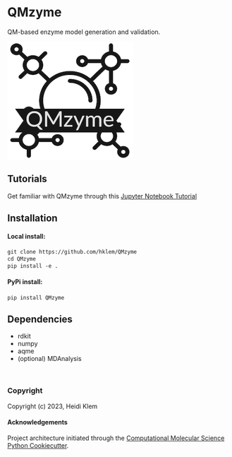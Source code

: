 QMzyme
==============================
QM-based enzyme model generation and validation.

[//]: # (Badges)
<!--- [![GitHub Actions Build Status](https://github.com/hklem/QMzyme/workflows/CI/badge.svg)](https://github.com/hklem/QMzyme/actions?query=workflow%3ACI) 
[![codecov](https://codecov.io/gh/hklem/QMzyme/branch/main/graph/badge.svg)](https://codecov.io/gh/hklem/QMzyme/branch/main)

<img src="docs/_static/logo.png" alt="alt text" width="200" /> --->
![](docs/_static/logo.png)

## Tutorials
Get familiar with QMzyme through this [Jupyter Notebook Tutorial](Tutorials/Getting-to-know-QMzyme.ipynb)

## Installation
#### Local install:
```
git clone https://github.com/hklem/QMzyme
cd QMzyme
pip install -e . 
```
#### PyPi install:
```
pip install QMzyme
```

## Dependencies
- rdkit
- numpy
- aqme
- (optional) MDAnalysis

&nbsp;

### Copyright
Copyright (c) 2023, Heidi Klem

#### Acknowledgements
Project architecture initiated through the 
[Computational Molecular Science Python Cookiecutter](https://github.com/molssi/cookiecutter-cms).
